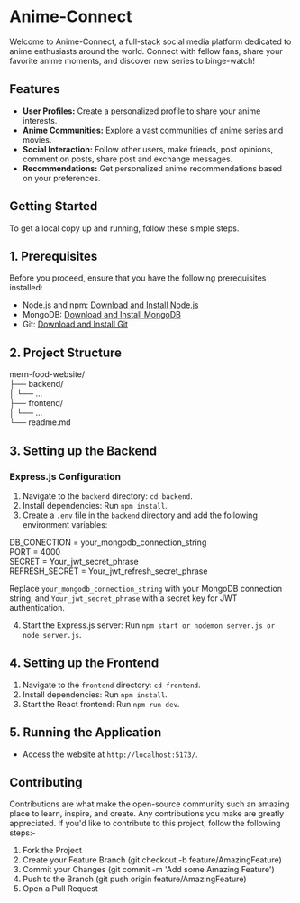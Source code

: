 # Anime-Connect

Welcome to Anime-Connect, a full-stack social media platform dedicated to anime enthusiasts around the world. Connect with fellow fans, share your favorite anime moments, and discover new series to binge-watch!

## Features

- **User Profiles:** Create a personalized profile to share your anime interests.
- **Anime Communities:** Explore a vast communities of anime series and movies.
- **Social Interaction:** Follow other users, make friends, post opinions, comment on posts, share post and exchange messages.
- **Recommendations:** Get personalized anime recommendations based on your preferences.

## Getting Started

To get a local copy up and running, follow these simple steps.

## 1. Prerequisites
Before you proceed, ensure that you have the following prerequisites installed:

- Node.js and npm: [Download and Install Node.js](https://nodejs.org/)
- MongoDB: [Download and Install MongoDB](https://www.mongodb.com/try/download/community)
- Git: [Download and Install Git](https://git-scm.com/downloads)

## 2. Project Structure
mern-food-website/  
├── backend/  
│   └── ...  
├── frontend/  
│   └── ...  
└── readme.md  



## 3. Setting up the Backend


### Express.js Configuration
1. Navigate to the `backend` directory: `cd backend`.
2. Install dependencies: Run `npm install`.
3. Create a `.env` file in the `backend` directory and add the following environment variables:

DB_CONECTION = your_mongodb_connection_string  
PORT = 4000  
SECRET = Your_jwt_secret_phrase  
REFRESH_SECRET = Your_jwt_refresh_secret_phrase

Replace `your_mongodb_connection_string` with your MongoDB connection string, and `Your_jwt_secret_phrase` with a secret key for JWT authentication.

4. Start the Express.js server: Run `npm start or nodemon server.js or node server.js`.

## 4. Setting up the Frontend

1. Navigate to the `frontend` directory: `cd frontend`.
2. Install dependencies: Run `npm install`.
3. Start the React frontend: Run `npm run dev`.

## 5. Running the Application
- Access the website at `http://localhost:5173/`.
 

## Contributing
Contributions are what make the open-source community such an amazing place to learn, inspire, and create. Any contributions you make are greatly appreciated.
If you'd like to contribute to this project, follow the following steps:-   

1. Fork the Project
2. Create your Feature Branch (git checkout -b feature/AmazingFeature)
3. Commit your Changes (git commit -m 'Add some Amazing Feature')
4. Push to the Branch (git push origin feature/AmazingFeature)
5. Open a Pull Request
